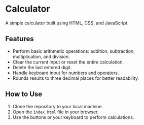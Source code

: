 # Calculator

A simple calculator built using HTML, CSS, and JavaScript.

## Features

- Perform basic arithmetic operations: addition, subtraction, multiplication, and division.
- Clear the current input or reset the entire calculation.
- Delete the last entered digit.
- Handle keyboard input for numbers and operators.
- Rounds results to three decimal places for better readability.

## How to Use

1. Clone the repository to your local machine.
2. Open the `index.html` file in your browser.
3. Use the buttons or your keyboard to perform calculations.